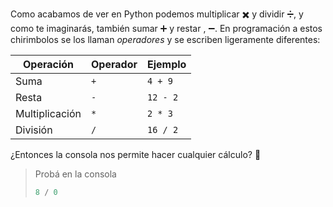 Como acabamos de ver en Python podemos multiplicar :heavy_multiplication_x: y dividir :heavy_division_sign:, y como te imaginarás, también sumar   :heavy_plus_sign:  y restar , :heavy_minus_sign:. En programación a estos chirimbolos se los llaman _operadores_ y se escriben ligeramente diferentes:

|Operación	     | Operador  | Ejemplo  | 
|-------------	 |----------	|-------  |
|  Suma           | `+`       | `4 + 9`  | 
|  Resta          | `-`       | `12 - 2` | 
|  Multiplicación | `*`       | `2 * 3`  | 
|  División       | `/`       | `16 / 2` |
 
¿Entonces la consola nos permite hacer cualquier cálculo? :thinking:

> Probá en la consola 
> ```python
> 8 / 0
> ```